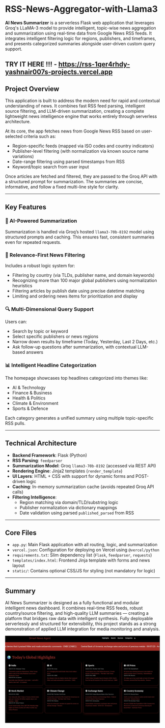 # RSS-News-Aggregator-with-Llama3

**AI News Summarizer** is a serverless Flask web application that leverages Groq's LLaMA-3 model to provide intelligent, topic-wise news aggregation and summarization using real-time data from Google News RSS feeds. It integrates intelligent filtering logic for regions, publishers, and timeframes, and presents categorized summaries alongside user-driven custom query support.

TRY IT HERE !!! - https://rss-1qer4rhdy-yashnair007s-projects.vercel.app
---

## Project Overview

This application is built to address the modern need for rapid and contextual understanding of news. It combines fast RSS feed parsing, intelligent source filtering, and LLM-driven summarization, creating a complete lightweight news intelligence engine that works entirely through serverless architecture.

At its core, the app fetches news from Google News RSS based on user-selected criteria such as:

- Region-specific feeds (mapped via ISO codes and country indicators)
- Publisher-level filtering (with normalization via known source name variations)
- Date-range filtering using parsed timestamps from RSS
- Keyword/topic search from user input

Once articles are fetched and filtered, they are passed to the Groq API with a structured prompt for summarization. The summaries are concise, informative, and follow a fixed multi-line style for clarity.

---

## Key Features

### 🧠 AI-Powered Summarization
Summarization is handled via Groq’s hosted `llama3-70b-8192` model using structured prompts and caching. This ensures fast, consistent summaries even for repeated requests.

### 📰 Relevance-First News Filtering
Includes a robust logic system for:
- Filtering by country (via TLDs, publisher name, and domain keywords)
- Recognizing more than 100 major global publishers using normalization heuristics
- Filtering articles by publish date using precise datetime matching
- Limiting and ordering news items for prioritization and display

### 🔍 Multi-Dimensional Query Support
Users can:
- Search by topic or keyword
- Select specific publishers or news regions
- Narrow down results by timeframe (Today, Yesterday, Last 2 Days, etc.)
- Ask follow-up questions after summarization, with contextual LLM-based answers

### 📊 Intelligent Headline Categorization
The homepage showcases top headlines categorized into themes like:
- AI & Technology
- Finance & Business
- Health & Politics
- Climate & Environment
- Sports & Defence

Each category generates a unified summary using multiple topic-specific RSS pulls.

---

## Technical Architecture

- **Backend Framework**: Flask (Python)
- **RSS Parsing**: `feedparser`
- **Summarization Model**: Groq `llama3-70b-8192` (accessed via REST API)
- **Rendering Engine**: Jinja2 templates (`render_template`)
- **UI Layers**: HTML + CSS with support for dynamic forms and POST-driven logic
- **Caching**: In-memory summarization cache (avoids repeated Groq API calls)
- **Filtering Intelligence**:
  - Region matching via domain/TLD/substring logic
  - Publisher normalization via dictionary mappings
  - Date validation using parsed `published_parsed` from RSS

---

## Core Files

- `app.py`: Main Flask application with all routing, logic, and summarization
- `vercel.json`: Configuration for deploying on Vercel using `@vercel/python`
- `requirements.txt`: Slim dependency list (`Flask`, `feedparser`, `requests`)
- `templates/index.html`: Frontend Jinja template with forms and news layout
- `static/`: Contains optional CSS/JS for styling (not mandatory for logic)

---

## Summary

AI News Summarizer is designed as a fully functional and modular intelligent news dashboard. It combines real-time RSS feeds, robust country/source filtering, and high-quality LLM summaries — creating a platform that bridges raw data with intelligent synthesis. Fully deployable serverlessly and structured for extensibility, this project stands as a strong demonstration of applied LLM integration for media monitoring and analysis.



![App Screenshot](RSS.jpg)
